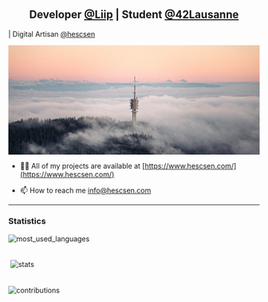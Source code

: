 <h2 align="center">Developer <a href="https://www.liip.ch/">@Liip</a> | Student <a href="https://www.42lausanne.ch/">@42Lausanne</a></h4> | Digital Artisan <a href="https://www.hescsen.com/">@hescsen</a></h4>

<p><img align="center" src="img/header.jpg" alt="header" /></p>

- 👨‍💻 All of my projects are available at [https://www.hescsen.com/](https://www.hescsen.com/)

- 📫 How to reach me info@hescsen.com

---

<h3 align="left">Statistics</h3>
<p><img align="center" style="margin-bottom: 20px;" src="https://github-readme-stats.vercel.app/api/top-langs?username=sylvainnicolet&show_icons=true&locale=en&layout=compact" alt="most_used_languages" /></p>

<p>&nbsp;<img align="center" style="margin-bottom: 20px;" src="https://github-readme-stats.vercel.app/api?username=sylvainnicolet&show_icons=true&locale=en" alt="stats" /></p>

<p><img align="center" src="https://github-readme-streak-stats.herokuapp.com/?user=sylvainnicolet&theme=default" alt="contributions" /></p>

